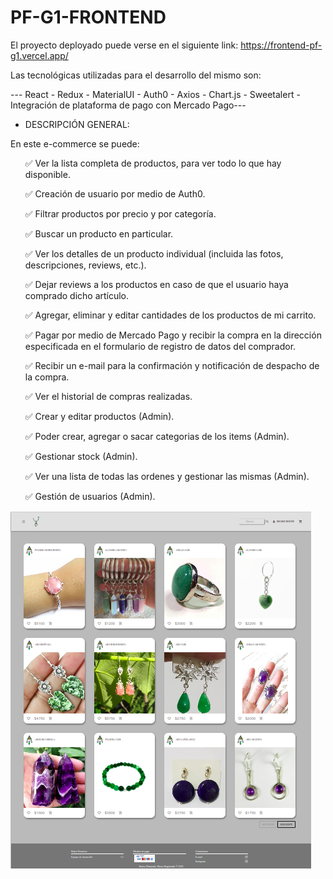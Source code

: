 # PF-G1-FRONTEND

El proyecto deployado puede verse en el siguiente link: https://frontend-pf-g1.vercel.app/

Las tecnológicas utilizadas para el desarrollo del mismo son:

--- React - Redux - MaterialUI - Auth0 - Axios - Chart.js - Sweetalert - Integración de plataforma de pago con Mercado Pago---

* DESCRIPCIÓN GENERAL:

En este e-commerce se puede:

<ul style="list-style: none">
   <p>✅ Ver la lista completa de productos, para ver todo lo que hay disponible.</p>
   <p>✅ Creación de usuario por medio de Auth0.</p>
   <p>✅ Filtrar productos por precio y por categoría.</p>
   <p>✅ Buscar un producto en particular.</p>
   <p>✅ Ver los detalles de un producto individual (incluida las fotos, descripciones, reviews, etc.).</p>
   <p>✅ Dejar reviews a los productos en caso de que el usuario haya comprado dicho artículo.</p>
   <p>✅ Agregar, eliminar y editar cantidades de los productos de mi carrito.</p>
   <p>✅ Pagar por medio de Mercado Pago y recibir la compra en la dirección especificada en el formulario de registro de datos del comprador.      </p>
   <p>✅ Recibir un e-mail para la confirmación y notificación de despacho de la compra.</p>
   <p>✅ Ver el historial de compras realizadas.</p>
   <p>✅ Crear y editar productos (Admin).</p>
   <p>✅ Poder crear, agregar o sacar categorias de los items (Admin).</p>
   <p>✅ Gestionar stock (Admin).</p>
   <p>✅ Ver una lista de todas las ordenes y gestionar las mismas (Admin).</p>
   <p>✅ Gestión de usuarios (Admin).</p>
</ul>
<p>
<img src="https://github.com/soledadpetrino/soledadpetrino/blob/main/images/HOME.png">
</p>














